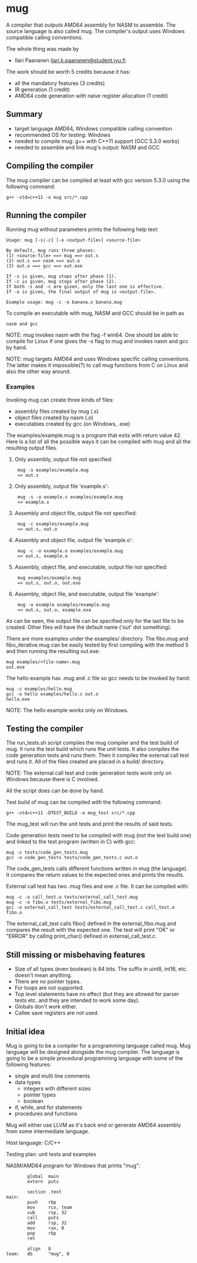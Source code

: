 # mug

A compiler that outputs AMD64 assembly for NASM to assemble.
The source language is also called mug.
The compiler's output uses Windows compatible calling conventions.

The whole thing was made by
* Ilari Paananen ilari.k.paananen@student.jyu.fi

The work should be worth 5 credits because it has:
- all the mandatory features (3 credits)
- IR generation (1 credit)
- AMD64 code generation with naive register allocation (1 credit)

## Summary

- target language AMD64, Windows compatible calling convention
- recommended OS for testing: Windows
- needed to compile mug: g++ with C++11 support (GCC 5.3.0 works)
- needed to assemble and link mug's output: NASM and GCC

## Compiling the compiler

The mug compiler can be compiled at least with gcc version 5.3.0
using the following command:

    g++ -std=c++11 -o mug src/*.cpp

## Running the compiler

Running mug without parameters prints the following help text:

    Usage: mug [-s|-c] [-o <output-file>] <source-file>

    By default, mug runs three phases:
    (1) <source-file> ==> mug ==> out.s
    (2) out.s ==> nasm ==> out.o
    (3) out.o ==> gcc ==> out.exe

    If -s is given, mug stops after phase (1).
    If -c is given, mug stops after phase (2).
    If both -s and -c are given, only the last one is effective.
    If -o is given, the final output of mug is <output-file>.

    Example usage: mug -c -o banana.o banana.mug

To compile an executable with mug, NASM and GCC should be in path as

    nasm and gcc

NOTE: mug invokes nasm with the flag -f win64. One should be able to compile
for Linux if one gives the -s flag to mug and invokes nasm and gcc by hand.

NOTE: mug targets AMD64 and uses Windows specific calling conventions.
The latter makes it impossible(?) to call mug functions from C on Linux
and also the other way around.

### Examples

Invoking mug can create three kinds of files:
- assembly files created by mug (.s)
- object files created by nasm (.o)
- executables created by gcc (on Windows, .exe)

The examples/example.mug is a program that exits with return value 42.
Here is a list of all the possible ways it can be compiled with mug and
all the resulting output files.

1. Only assembly, output file not specified:

        mug -s examples/example.mug
        => out.s

2. Only assembly, output file 'example.s':

        mug -s -o example.s examples/example.mug
        => example.s

3. Assembly and object file, output file not specified:

        mug -c examples/example.mug
        => out.s, out.o

4. Assembly and object file, output file 'example.o':

        mug -c -o example.o examples/example.mug
        => out.s, example.o

5. Assembly, object file, and executable, output file not specified:

        mug examples/example.mug
        => out.s, out.o, out.exe

6. Assembly, object file, and executable, output file 'example':

        mug -o example examples/example.mug
        => out.s, out.o, example.exe

As can be seen, the output file can be specified only for the last file
to be created. Other files will have the default name ('out' dot something).

There are more examples under the examples/ directory. The fibo.mug and
fibo_iterative.mug can be easily tested by first compiling with the method 5
and then running the resulting out.exe:

    mug examples/<file-name>.mug
    out.exe

The hello example has .mug and .c file so gcc needs to be invoked by hand:

    mug -c examples/hello.mug
    gcc -o hello examples/hello.c out.o
    hello.exe

NOTE: The hello example works only on Windows.

## Testing the compiler

The run_tests.sh script compiles the mug compiler and the test
build of mug. It runs the test build which runs the unit tests.
It also compiles the code generation tests and runs them.
Then it compiles the external call test and runs it.
All of the files created are placed in a build/ directory.

NOTE: The external call test and code generation tests work
only on Windows because there is C involved.

All the script does can be done by hand.

Test build of mug can be compiled with the following command:

    g++ -std=c++11 -DTEST_BUILD -o mug_test src/*.cpp

The mug_test will run the unit tests and print the results of said tests.

Code generation tests need to be compiled with mug (not the test build one)
and linked to the test program (written in C) with gcc:

    mug -c tests/code_gen_tests.mug
    gcc -o code_gen_tests tests/code_gen_tests.c out.o

The code_gen_tests calls different functions written in mug (the language).
It compares the return values to the expected ones and prints the results.

External call test has two .mug files and one .c file. It can be compiled with:

    mug -c -o call_test.o tests/external_call_test.mug
    mug -c -o fibo.o tests/external_fibo.mug
    gcc -o external_call_test tests/external_call_test.c call_test.o fibo.o

The external_call_test calls fibo() defined in the external_fibo.mug and
compares the result with the expected one. The test will print "OK" or "ERROR"
by calling print_char() defined in external_call_test.c.

## Still missing or misbehaving features

- Size of all types (even boolean) is 64 bits. The suffix in uint8, int16,
  etc. doesn't mean anything.
- There are no pointer types.
- For loops are not supported.
- Top level statements have no effect (but they are allowed for parser tests
  etc. and they are intended to work some day).
- Globals don't work either.
- Callee save registers are not used.

## Initial idea

Mug is going to be a compiler for a programming language called mug. Mug language will be designed alongside the mug compiler. The language is going to be a simple procedural programming language with some of the following features:
* single and multi line comments
* data types
  * integers with different sizes
  * pointer types
  * boolean
* if, while, and for statements
* procedures and functions

Mug will either use LLVM as it's back end or generate AMD64 assembly from some intermediate language.

Host language: C/C++

Testing plan: unit tests and examples

NASM/AMD64 program for Windows that prints "mug":

            global  main
            extern  puts
            
            section .text
    main:
            push    rbp
            mov     rcx, team
            sub     rsp, 32
            call    puts
            add     rsp, 32
            mov     rax, 0
            pop     rbp
            ret
            
            align   8
    team:   db      "mug", 0
